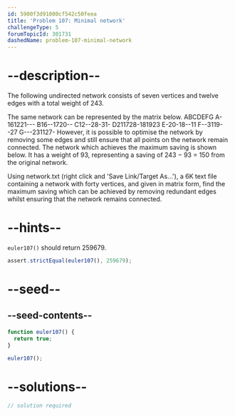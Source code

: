 ```yaml
---
id: 5900f3d91000cf542c50feea
title: 'Problem 107: Minimal network'
challengeType: 5
forumTopicId: 301731
dashedName: problem-107-minimal-network
---
```


# --description--

The following undirected network consists of seven vertices and twelve edges with a total weight of 243.

The same network can be represented by the matrix below. ABCDEFG A-161221--- B16--1720-- C12--28-31- D211728-181923 E-20-18--11 F--3119--27 G---231127- However, it is possible to optimise the network by removing some edges and still ensure that all points on the network remain connected. The network which achieves the maximum saving is shown below. It has a weight of 93, representing a saving of 243 − 93 = 150 from the original network.

Using network.txt (right click and 'Save Link/Target As...'), a 6K text file containing a network with forty vertices, and given in matrix form, find the maximum saving which can be achieved by removing redundant edges whilst ensuring that the network remains connected.

# --hints--

`euler107()` should return 259679.

```js
assert.strictEqual(euler107(), 259679);
```

# --seed--

## --seed-contents--

```js
function euler107() {
  return true;
}

euler107();
```

# --solutions--

```js
// solution required
```
